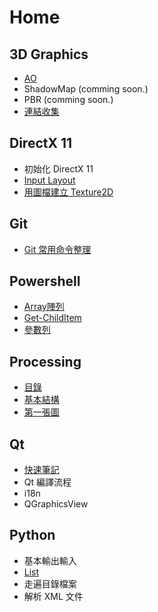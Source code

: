 
# Home

## 3D Graphics

- [AO](CG/AO.md)
- ShadowMap (comming soon.)
- PBR (comming soon.)
- [連結收集](CG/Links.md)

## DirectX 11

- 初始化 DirectX 11
- [Input Layout](Dx11/InputLayout.md)
- [用圖檔建立 Texture2D](Dx11/Load-Texture-From-File.md)

## Git

- [Git 常用命令整理](Some/Git.md)

## Powershell 

- [Array陣列](PowerShell/Array.md)
- [Get-ChildItem](PowerShell/Get-ChildItem.md)
- [參數列](PowerShell/Param.md)

## Processing

- [目錄](Processing/index.md)
- [基本結構](Processing/01-Basic.md)
- [第一張圖](Processing/02-Painting.md)

## Qt

- [快速筆記](Qt/FAQ.md)
- Qt 編譯流程
- i18n
- QGraphicsView

## Python

- 基本輸出輸入
- [List](Python/List.md)
- 走遍目錄檔案
- 解析 XML 文件


<script>
$('#md-content').css(
    {
        "-webkit-column-width" : "22em", /* Chrome, Safari, Opera */
           "-moz-column-width" : "22em", /* Firefox */
                "column-width" : "22em"
    } );
</script>